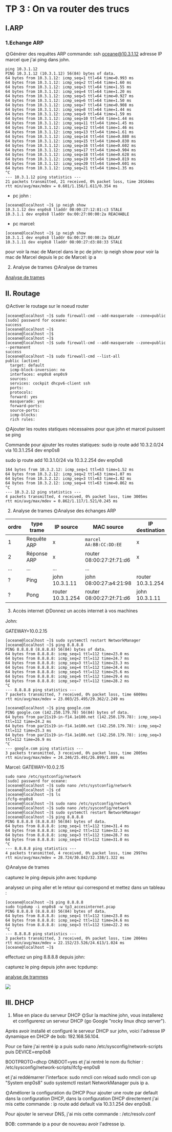 # TP 3  : On va router des trucs
## I.ARP
### 1.Echange ARP
🌞Générer des requêtes ARP
commande: ssh oceane@10.3.1.12 adresse IP marcel que j'ai ping dans john. 
```
ping 10.3.1.12
PING 10.3.1.12 (10.3.1.12) 56(84) bytes of data.
64 bytes from 10.3.1.12: icmp_seq=1 ttl=64 time=0.993 ms
64 bytes from 10.3.1.12: icmp_seq=2 ttl=64 time=1.60 ms
64 bytes from 10.3.1.12: icmp_seq=3 ttl=64 time=1.55 ms
64 bytes from 10.3.1.12: icmp_seq=4 ttl=64 time=1.20 ms
64 bytes from 10.3.1.12: icmp_seq=5 ttl=64 time=0.927 ms
64 bytes from 10.3.1.12: icmp_seq=6 ttl=64 time=1.50 ms
64 bytes from 10.3.1.12: icmp_seq=7 ttl=64 time=0.908 ms
64 bytes from 10.3.1.12: icmp_seq=8 ttl=64 time=1.44 ms
64 bytes from 10.3.1.12: icmp_seq=9 ttl=64 time=1.59 ms
64 bytes from 10.3.1.12: icmp_seq=10 ttl=64 time=1.44 ms
64 bytes from 10.3.1.12: icmp_seq=11 ttl=64 time=1.45 ms
64 bytes from 10.3.1.12: icmp_seq=12 ttl=64 time=1.46 ms
64 bytes from 10.3.1.12: icmp_seq=13 ttl=64 time=1.61 ms
64 bytes from 10.3.1.12: icmp_seq=14 ttl=64 time=0.880 ms
64 bytes from 10.3.1.12: icmp_seq=15 ttl=64 time=0.830 ms
64 bytes from 10.3.1.12: icmp_seq=16 ttl=64 time=0.602 ms
64 bytes from 10.3.1.12: icmp_seq=17 ttl=64 time=0.904 ms
64 bytes from 10.3.1.12: icmp_seq=18 ttl=64 time=0.628 ms
64 bytes from 10.3.1.12: icmp_seq=19 ttl=64 time=0.819 ms
64 bytes from 10.3.1.12: icmp_seq=20 ttl=64 time=0.601 ms
64 bytes from 10.3.1.12: icmp_seq=21 ttl=64 time=1.35 ms
^C
--- 10.3.1.12 ping statistics ---
21 packets transmitted, 21 received, 0% packet loss, time 20164ms
rtt min/avg/max/mdev = 0.601/1.156/1.611/0.354 ms
```
- pc john : 
```
[oceane@localhost ~]$ ip neigh show
10.3.1.12 dev enp0s8 lladdr 08:00:27:12:81:c3 STALE
10.3.1.1 dev enp0s8 lladdr 0a:00:27:00:00:2a REACHABLE
```
- pc marcel:
```
[oceane@localhost ~]$ ip neigh show
10.3.1.1 dev enp0s8 lladdr 0a:00:27:00:00:2a DELAY
10.3.1.11 dev enp0s8 lladdr 08:00:27:d3:88:33 STALE
```

pour voir la mac de Marcel dans le pc de john: ip neigh show
pour voir la mac de Marcel depuis le pc de Marcel: ip a 

2. Analyse de trames
🌞Analyse de trames

[Analyse de trames](./toto.pcap)

## II. Routage
🌞Activer le routage sur le noeud router

```
[oceane@localhost ~]$ sudo firewall-cmd --add-masquerade --zone=public
[sudo] password for oceane:
success
[oceane@localhost ~]$
[oceane@localhost ~]$
[oceane@localhost ~]$
[oceane@localhost ~]$ sudo firewall-cmd --add-masquerade --zone=public --permanent
success
[oceane@localhost ~]$ sudo firewall-cmd --list-all
public (active)
  target: default
  icmp-block-inversion: no
  interfaces: enp0s8 enp0s9
  sources:
  services: cockpit dhcpv6-client ssh
  ports:
  protocols:
  forward: yes
  masquerade: yes
  forward-ports:
  source-ports:
  icmp-blocks:
  rich rules:
  ```
  🌞Ajouter les routes statiques nécessaires pour que john et marcel puissent se ping
  
 Commande pour ajouter les routes statiques:
 sudo ip route add 10.3.2.0/24 via 10.3.1.254 dev enp0s8
 
 sudo ip route add 10.3.1.0/24 via 10.3.2.254 dev  enp0s8
```
164 bytes from 10.3.2.12: icmp_seq=1 ttl=63 time=1.52 ms
64 bytes from 10.3.2.12: icmp_seq=2 ttl=63 time=1.07 ms
64 bytes from 10.3.2.12: icmp_seq=3 ttl=63 time=1.02 ms
64 bytes from 10.3.2.12: icmp_seq=4 ttl=63 time=0.862 ms
^C
--- 10.3.2.12 ping statistics ---
4 packets transmitted, 4 received, 0% packet loss, time 3005ms
rtt min/avg/max/mdev = 0.862/1.117/1.521/0.245 ms
```

2. Analyse de trames
🌞Analyse des échanges ARP

| ordre | type trame  | IP source | MAC source              | IP destination | MAC destination            |
|-------|-------------|-----------|-------------------------|----------------|----------------------------|
| 1     | Requête ARP | x         |`marcel` `AA:BB:CC:DD:EE`| x              | Broadcast `FF:FF:FF:FF:FF` |
| 2     | Réponse ARP | x         |router 08:00:27:2f:71:d6 | x              | `marcel` `AA:BB:CC:DD:EE`  |
| ...   | ...         | ...       | ...                     |                |                            |
| ?     | Ping        |john 10.3.1.11 | john 08:00:27:a4:21:98 | router 10.3.1.254 | router 08:00:27:2f:71:d6  |
| ?     | Pong        |router 10.3.1.254 | router 08:00:27:2f:71:d6 | john 10.3.1.11 | john 08:00:27:a4:21:98   |

3. Accès internet
🌞Donnez un accès internet à vos machines

John:

GATEWAY=10.0.2.15
```
[oceane@localhost ~]$ sudo systemctl restart NetworkManager
[oceane@localhost ~]$ ping 8.8.8.8
PING 8.8.8.8 (8.8.8.8) 56(84) bytes of data.
64 bytes from 8.8.8.8: icmp_seq=1 ttl=112 time=23.0 ms
64 bytes from 8.8.8.8: icmp_seq=2 ttl=112 time=24.7 ms
64 bytes from 8.8.8.8: icmp_seq=3 ttl=112 time=23.3 ms
64 bytes from 8.8.8.8: icmp_seq=4 ttl=112 time=24.4 ms
64 bytes from 8.8.8.8: icmp_seq=5 ttl=112 time=25.6 ms
64 bytes from 8.8.8.8: icmp_seq=6 ttl=112 time=29.4 ms
64 bytes from 8.8.8.8: icmp_seq=7 ttl=112 time=28.2 ms
^C
--- 8.8.8.8 ping statistics ---
7 packets transmitted, 7 received, 0% packet loss, time 6009ms
rtt min/avg/max/mdev = 23.003/25.495/29.362/2.249 ms
```
```
[oceane@localhost ~]$ ping google.com
PING google.com (142.250.179.78) 56(84) bytes of data.
64 bytes from par21s19-in-f14.1e100.net (142.250.179.78): icmp_seq=1 ttl=112 time=24.2 ms
64 bytes from par21s19-in-f14.1e100.net (142.250.179.78): icmp_seq=2 ttl=112 time=25.3 ms
64 bytes from par21s19-in-f14.1e100.net (142.250.179.78): icmp_seq=3 ttl=112 time=26.9 ms
^C
--- google.com ping statistics ---
3 packets transmitted, 3 received, 0% packet loss, time 2005ms
rtt min/avg/max/mdev = 24.246/25.491/26.899/1.089 ms
```


Marcel:
GATEWAY=10.0.2.15
```
sudo nano /etc/systconfig/network
[sudo] password for oceane:
[oceane@localhost ~]$ sudo nano /etc/systconfig/network
[oceane@localhost ~]$ cd
[oceane@localhost ~]$ ls
ifcfg-enp0s8
[oceane@localhost ~]$ sudo nano /etc/systconfig/network
[oceane@localhost ~]$ sudo nano /etc/sysconfig/network
[oceane@localhost ~]$ sudo systemctl restart NetworkManager
[oceane@localhost ~]$ ping 8.8.8.8
PING 8.8.8.8 (8.8.8.8) 56(84) bytes of data.
64 bytes from 8.8.8.8: icmp_seq=1 ttl=112 time=31.4 ms
64 bytes from 8.8.8.8: icmp_seq=2 ttl=112 time=32.3 ms
64 bytes from 8.8.8.8: icmp_seq=3 ttl=112 time=28.7 ms
64 bytes from 8.8.8.8: icmp_seq=4 ttl=112 time=31.0 ms
^C
--- 8.8.8.8 ping statistics ---
4 packets transmitted, 4 received, 0% packet loss, time 2997ms
rtt min/avg/max/mdev = 28.724/30.842/32.338/1.322 ms
```

🌞Analyse de trames

capturez le ping depuis john avec tcpdump

analysez un ping aller et le retour qui correspond et mettez dans un tableau :
```
[oceane@localhost ~]$ ping 8.8.8.8
sudo tcpdump -i enp0s8 -w tp3_accesinternet.pcap
PING 8.8.8.8 (8.8.8.8) 56(84) bytes of data.
64 bytes from 8.8.8.8: icmp_seq=1 ttl=112 time=23.8 ms
64 bytes from 8.8.8.8: icmp_seq=2 ttl=112 time=24.6 ms
64 bytes from 8.8.8.8: icmp_seq=3 ttl=112 time=22.2 ms
^C
--- 8.8.8.8 ping statistics ---
3 packets transmitted, 3 received, 0% packet loss, time 2004ms
rtt min/avg/max/mdev = 22.152/23.526/24.613/1.024 ms
[oceane@localhost ~]$
```
effectuez un ping 8.8.8.8 depuis john:


capturez le ping depuis john avec tcpdump:

[analyse de trammes](tp3_ping-google.com.pcap)


![](https://i.imgur.com/zYg2XbH.jpg)


## III. DHCP

1. Mise en place du serveur DHCP
🌞Sur la machine john, vous installerez et configurerez un serveur DHCP (go Google "rocky linux dhcp server").

Après avoir installé et configuré le serveur DHCP sur john, voici l'adresse IP  dynamique en DHCP de bob: 
192.168.56.104. 

Pour ce faire j'ai rentré ip a puis sudo nano /etc/sysconfig/network-scripts puis DEVICE=enp0s8

BOOTPROTO=dhcp
ONBOOT=yes
 et j'ai rentré le nom du fichier : /etc/sysconfig/network-scripts/ifcfg-enp0s8 
 
et j'ai reddémarrer l'interface:
sudo nmcli con reload
sudo nmcli con up "System enp0s8"
sudo systemctl restart NetworkManager puis ip a. 


🌞Améliorer la configuration du DHCP
Pour ajouter une route par default dans la configuration DHCP, dans la configuration DHCP directement j'ai mis cette commande : 
ip route add default via 10.3.1.254 dev enp0s8.

Pour ajouter le serveur DNS, j'ai mis cette commande : 
/etc/resolv.conf

BOB:
commande ip a pour de nouveau avoir l'adresse ip.
